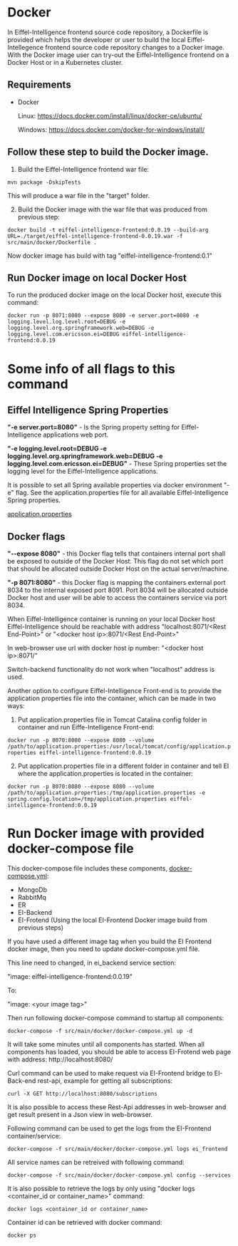 # Docker

In Eiffel-Intelligence frontend source code repository, a Dockerfile is provided which helps the developer or user to build the local Eiffel-Intellegence frontend source code repository changes to a Docker image.
With the Docker image user can try-out the Eiffel-Intelligence frontend on a Docker Host or in a Kubernetes cluster.

## Requirements
- Docker


  Linux: https://docs.docker.com/install/linux/docker-ce/ubuntu/


  Windows: https://docs.docker.com/docker-for-windows/install/

## Follow these step to build the Docker image.

1. Build the Eiffel-Intelligence frontend war file:

`mvn package -DskipTests`


This will produce a war file in the "target" folder.

2. Build the Docker image with the war file that was produced from previous step:

`docker build -t eiffel-intelligence-frontend:0.0.19 --build-arg URL=./target/eiffel-intelligence-frontend-0.0.19.war -f src/main/docker/Dockerfile .` 

Now docker image has build with tag "eiffel-intelligence-frontend:0.1"

## Run Docker image on local Docker Host
To run the produced docker image on the local Docker host, execute this command:


`docker run -p 8071:8080 --expose 8080 -e server.port=8080 -e logging.level.log.level.root=DEBUG -e logging.level.org.springframework.web=DEBUG -e logging.level.com.ericsson.ei=DEBUG eiffel-intelligence-frontend:0.0.19`

# Some info of all flags to this command


## Eiffel Intelligence Spring Properties


<B>"-e server.port=8080"</B> - Is the Spring property setting for Eiffel-Intelligence applications web port.


<B>"-e logging.level.root=DEBUG -e logging.level.org.springframework.web=DEBUG -e
logging.level.com.ericsson.ei=DEBUG"</B> - These Spring properties set the logging level for the Eiffel-Intelligence applications.


It is possible to set all Spring available properties via docker environment "-e" flag. See the application.properties file for all available Eiffel-Intelligence Spring properties.


[application.properties](https://github.com/Ericsson/eiffel-intelligence/blob/master/src/main/resources/application.properties)


## Docker flags


<B>"--expose 8080"</B> - this Docker flag tells that containers internal port shall be exposed to outside of the Docker Host. This flag do not set which port that should be allocated outside Docker Host on the actual server/machine.


<B>"-p 8071:8080"</B> - this Docker flag is mapping the containers external port 8034 to the internal exposed port 8091. Port 8034 will be allocated outside Docker host and user will be able to access the containers service via port 8034.


When Eiffel-Intelligence container is running on your local Docker host Eiffel-Intelligence should be reachable with address "localhost:8071/\<Rest End-Point\>" or "\<docker host ip\>:8071/\<Rest End-Point\>"


In web-browser use url with docker host ip number: "\<docker host ip\>:8071/"

Switch-backend functionality do not work when "localhost" address is used.

Another option to configure Eiffel-Intelligence Front-end is to provide the application properties file into the container, which can be made in two ways:
1. Put application.properties file in Tomcat Catalina config folder in container and run Eiffe-Intelligence Front-end:

`docker run -p 8070:8080 --expose 8080 --volume /path/to/application.properties:/usr/local/tomcat/config/application.properties eiffel-intelligence-frontend:0.0.19`

2. Put application.properties file in a different folder in container and tell EI where the application.properties is located in the container:

`docker run -p 8070:8080 --expose 8080 --volume /path/to/application.properties:/tmp/application.properties -e spring.config.location=/tmp/application.properties eiffel-intelligence-frontend:0.0.19`


# Run Docker image with provided docker-compose file
This docker-compose file includes these components, [docker-compose.yml](https://github.com/Ericsson/eiffel-intelligence-frontend/blob/master/src/main/docker/docker-compose.yml):
- MongoDb
- RabbitMq
- ER
- EI-Backend
- EI-Frotend (Using the local EI-Frontend Docker image build from previous steps)

If you have used a different image tag when you build the EI Frontend docker image,
then you need to update docker-compose.yml file.

This line need to changed, in ei_backend service section:

"image: eiffel-intelligence-frontend:0.0.19"

To:

"image: \<your image tag\>"

Then run following docker-compose command to startup all components:

`docker-compose -f src/main/docker/docker-compose.yml up -d`

It will take some minutes until all components has started. When all components has loaded, you should be able to access EI-Frotend web page with address:
http://localhost:8080/

Curl command can be used to make request via EI-Frontend bridge to EI-Back-end rest-api, example for getting all subscriptions:


`curl -X GET http://localhost:8080/subscriptions`

It is also possible to access these Rest-Api addresses in web-browser and get result present in a Json view in web-browser.

Following command can be used to get the logs from the EI-Frontend container/service:

`docker-compose -f src/main/docker/docker-compose.yml logs ei_frontend`

All service names can be retreived with following command:

`docker-compose -f src/main/docker/docker-compose.yml config --services`

It is also possible to retrieve the logs by only using "docker logs <container_id or container_name>" command:

`docker logs <container_id or container_name>`

Container id can be retrieved with docker command:

`docker ps`